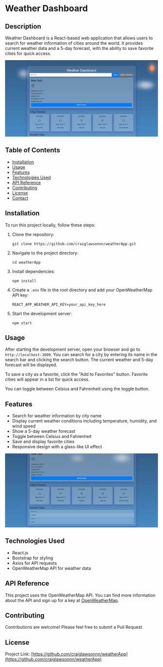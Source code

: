# Weather Dashboard

## Description
Weather Dashboard is a React-based web application that allows users to search for weather information of cities around the world. It provides current weather data and a 5-day forecast, with the ability to save favorite cities for quick access.

![PreviewImage](https://github.com/craiglawsonnn/weatherApp/blob/main/Screenshot%202024-10-22%20174922.png)

## Table of Contents
- [Installation](#installation)
- [Usage](#usage)
- [Features](#features)
- [Technologies Used](#technologies-used)
- [API Reference](#api-reference)
- [Contributing](#contributing)
- [License](#license)
- [Contact](#contact)

## Installation
To run this project locally, follow these steps:

1. Clone the repository:
   ```
   git clone https://github.com/craiglawsonnn/weatherApp.git
   ```
2. Navigate to the project directory:
   ```
   cd weatherApp
   ```
3. Install dependencies:
   ```
   npm install
   ```
4. Create a `.env` file in the root directory and add your OpenWeatherMap API key:
   ```
   REACT_APP_WEATHER_API_KEY=your_api_key_here
   ```
5. Start the development server:
   ```
   npm start
   ```

## Usage

After starting the development server, open your browser and go to `http://localhost:3000`. You can search for a city by entering its name in the search bar and clicking the search button. The current weather and 5-day forecast will be displayed.

To save a city as a favorite, click the "Add to Favorites" button. Favorite cities will appear in a list for quick access.

You can toggle between Celsius and Fahrenheit using the toggle button.

## Features
- Search for weather information by city name
- Display current weather conditions including temperature, humidity, and wind speed
- Show a 5-day weather forecast
- Toggle between Celsius and Fahrenheit
- Save and display favorite cities
- Responsive design with a glass-like UI effect

![FeatureImage](https://github.com/craiglawsonnn/weatherApp/blob/main/Screenshot%202024-10-22%20174930.png)
## Technologies Used

- React.js
- Bootstrap for styling
- Axios for API requests
- OpenWeatherMap API for weather data

## API Reference
This project uses the OpenWeatherMap API. You can find more information about the API and sign up for a key at [OpenWeatherMap](https://openweathermap.org/api).

## Contributing

Contributions are welcome! Please feel free to submit a Pull Request.

## License

Project Link: [https://github.com/craiglawsonnn/weatherApp](https://github.com/craiglawsonnn/weatherApp)
